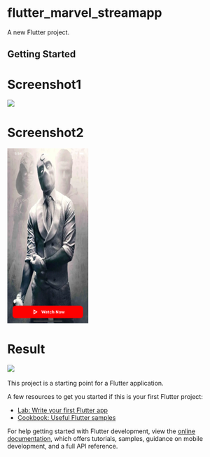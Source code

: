 # flutter_marvel_streamapp

A new Flutter project.

## Getting Started
# Screenshot1 

<img src ="https://github.com/Mirzaazmath/flutter_marvel_stream_app/blob/main/assets/Screenshot.png" height="400">

# Screenshot2 

<img src="https://github.com/Mirzaazmath/flutter_marvel_stream_app/blob/main/assets/Screenshot2.png" height="400">

# Result

<img src ="https://github.com/Mirzaazmath/flutter_marvel_stream_app/blob/main/assets/result.gif" height="400">


This project is a starting point for a Flutter application.

A few resources to get you started if this is your first Flutter project:

- [Lab: Write your first Flutter app](https://docs.flutter.dev/get-started/codelab)
- [Cookbook: Useful Flutter samples](https://docs.flutter.dev/cookbook)

For help getting started with Flutter development, view the
[online documentation](https://docs.flutter.dev/), which offers tutorials,
samples, guidance on mobile development, and a full API reference.
